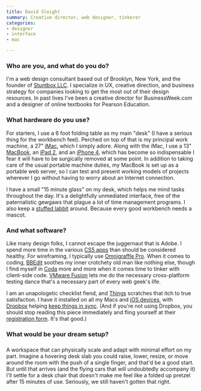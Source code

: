 ```yaml
---
title: David Sleight
summary: Creative director, web designer, tinkerer
categories:
- designer
- interface
- mac

---
```


### Who are you, and what do you do?

I'm a web design consultant based out of Brooklyn, New York, and the founder of [Stuntbox LLC](http://stuntbox.com/ "David's design consultancy."). I specialize in UX, creative direction, and business strategy for companies looking to get the most out of their design resources. In past lives I've been a creative director for BusinessWeek.com and a designer of online textbooks for Pearson Education.

### What hardware do you use?

For starters, I use a 6 foot folding table as my main "desk" (I have a serious thing for the workbench feel). Perched on top of that is my principal work machine, a 27" [iMac][], which I simply adore. Along with the iMac, I use a 13" [MacBook][macbook-pro], an [iPad 2][ipad-2], and an [iPhone 4][iphone-4], which has become so indispensable I fear it will have to be surgically removed at some point. In addition to taking care of the usual portable machine duties, my MacBook is set up as a portable web server, so I can test and present working models of projects wherever I go without having to worry about an Internet connection. 

I have a small "15 minute glass" on my desk, which helps me mind tasks throughout the day. It's a delightfully unmediated interface, free of the paternalistic gewgaws that plague a lot of time management programs. I also keep a [stuffed labbit][stache-labbit-plush-7-inch] around. Because every good workbench needs a mascot.

### And what software?

Like many design folks, I cannot escape the juggernaut that is Adobe. I spend more time in the various [CS5 apps][creative-suite] than should be considered healthy. For wireframing, I typically use [Omnigraffle Pro][omnigraffle-pro]. When it comes to coding, [BBEdit][] soothes my inner crotchety old man like nothing else, though I find myself in [Coda][] more and more when it comes time to tinker with client-side code. [VMware Fusion][vmware-fusion] lets me do the necessary cross-platform testing dance that's a necessary part of every web geek's life. 

I am an unapologetic checklist fiend, and [Things][] scratches that itch to true satisfaction. I have it installed on all my Macs and [iOS devices][things-ios], with [Dropbox][] helping [keep things in sync](http://culturedcode.com/things/wiki/index.php/Syncing_Things_between_several_Macs_using_Dropbox "An article on using DropBox to keep Things in sync."). (And if you're not using Dropbox, you should stop reading this piece immediately and fling yourself at their [registration form](https://www.dropbox.com/register "The registration form for DropBox."). It's that good.)

### What would be your dream setup?

###

A workspace that can physically scale and adapt with minimal effort on my part. Imagine a hovering desk slab you could raise, lower, resize, or move around the room with the push of a single finger, and that'd be a good start. But until that arrives (and the flying cars that will undoubtedly accompany it) I'll settle for a desk chair that doesn't make me feel like a folded up pretzel after 15 minutes of use. Seriously, we still haven't gotten that right.

[imac]: https://www.apple.com/imac/ "An all-in-one computer."
[ipad-2]: https://www.apple.com/ipad/ "A tablet device."
[iphone-4]: https://en.wikipedia.org/wiki/IPhone_4 "A smartphone."
[macbook-pro]: https://www.apple.com/macbook-pro/ "A laptop."
[stache-labbit-plush-7-inch]: https://www.amazon.com/Kidrobot-Stache-Labbit-Plush-White/dp/B004M73IKG "A plush labbit toy."
[bbedit]: http://www.barebones.com/products/bbedit/ "A text editor for the Mac."
[coda]: https://panic.com/coda/ "A single-window HTML/web tool for the Mac."
[creative-suite]: https://www.adobe.com/creativecloud.html "A collection of design tools."
[dropbox]: https://www.dropbox.com/ "Online syncing and storage."
[omnigraffle-pro]: https://www.omnigroup.com/omnigraffle "Professional diagramming software for the Mac."
[things-ios]: https://culturedcode.com/things/iphone/ "A popular task management application for the iPhone."
[things]: https://culturedcode.com/things/ "A task management application for the Mac."
[vmware-fusion]: https://www.vmware.com/products/fusion.html "A PC emulator for the Mac."
